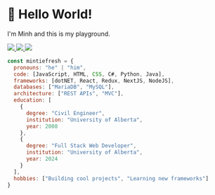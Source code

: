 <!--
**mintiefresh/mintifresh** is a ✨ _special_ ✨ repository because its `README.md` (this file) appears on your GitHub profile.

Here are some ideas to get you started:

- 🔭 I’m currently working on ...
- 🌱 I’m currently learning ...
- 👯 I’m looking to collaborate on ...
- 🤔 I’m looking for help with ...
- 💬 Ask me about ...
- 📫 How to reach me: ...
- 😄 Pronouns: ...
- ⚡ Fun fact: ...
-->




# :wave: Hello World!
<p>I'm Minh and this is my playground.</p>

<p align="left">
  <a href="mailto://minhtuan@ualberta.ca">
    <img src="https://skillicons.dev/icons?i=gmail&theme=dark" />
  </a>
  <a href="https://www.linkedin.com/in/minh-hoang-40794749/?trk=public-profile-join-page">
    <img src="https://skillicons.dev/icons?i=linkedin&theme=dark" />
  </a>
  <a href="https://github.com/mintiefresh">
    <img src="https://skillicons.dev/icons?i=github&theme=dark" />
  </a>
  
</p>


```javascript
const mintiefresh = {
  pronouns: "he" | "him",
  code: [JavaScript, HTML, CSS, C#, Python, Java],
  frameworks: [dotNET, React, Redux, NextJS, NodeJS],
  databases: ["MariaDB", "MySQL"],
  architecture: ["REST APIs", "MVC"],
  education: [
    {
      degree: "Civil Engineer",
      institution: "University of Alberta",
      year: 2008
    },
    {
      degree: "Full Stack Web Developer",
      institution: "University of Alberta",
      year: 2024
    }
  ],
  hobbies: ["Building cool projects", "Learning new frameworks"]
}
```
